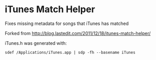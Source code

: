 iTunes Match Helper
===================

Fixes missing metadata for songs that iTunes has matched

Forked from http://blog.lastedit.com/2011/12/18/itunes-match-helper/

iTunes.h was generated with:
```
sdef /Applications/iTunes.app | sdp -fh --basename iTunes
```